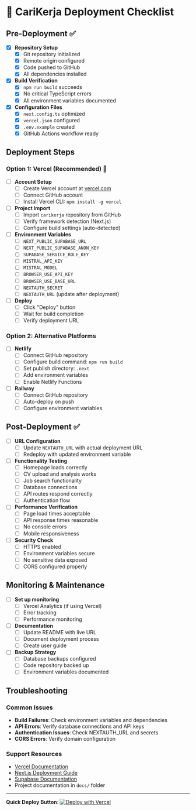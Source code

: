 # 🚀 CariKerja Deployment Checklist

## Pre-Deployment ✅

- [x] **Repository Setup**
  - [x] Git repository initialized
  - [x] Remote origin configured
  - [x] Code pushed to GitHub
  - [x] All dependencies installed

- [x] **Build Verification**
  - [x] `npm run build` succeeds
  - [x] No critical TypeScript errors
  - [x] All environment variables documented

- [x] **Configuration Files**
  - [x] `next.config.ts` optimized
  - [x] `vercel.json` configured
  - [x] `.env.example` created
  - [x] GitHub Actions workflow ready

## Deployment Steps

### Option 1: Vercel (Recommended) 🌟

- [ ] **Account Setup**
  - [ ] Create Vercel account at [vercel.com](https://vercel.com)
  - [ ] Connect GitHub account
  - [ ] Install Vercel CLI: `npm install -g vercel`

- [ ] **Project Import**
  - [ ] Import `carikerja` repository from GitHub
  - [ ] Verify framework detection (Next.js)
  - [ ] Configure build settings (auto-detected)

- [ ] **Environment Variables**
  - [ ] `NEXT_PUBLIC_SUPABASE_URL`
  - [ ] `NEXT_PUBLIC_SUPABASE_ANON_KEY`
  - [ ] `SUPABASE_SERVICE_ROLE_KEY`
  - [ ] `MISTRAL_API_KEY`
  - [ ] `MISTRAL_MODEL`
  - [ ] `BROWSER_USE_API_KEY`
  - [ ] `BROWSER_USE_BASE_URL`
  - [ ] `NEXTAUTH_SECRET`
  - [ ] `NEXTAUTH_URL` (update after deployment)

- [ ] **Deploy**
  - [ ] Click "Deploy" button
  - [ ] Wait for build completion
  - [ ] Verify deployment URL

### Option 2: Alternative Platforms

- [ ] **Netlify**
  - [ ] Connect GitHub repository
  - [ ] Configure build command: `npm run build`
  - [ ] Set publish directory: `.next`
  - [ ] Add environment variables
  - [ ] Enable Netlify Functions

- [ ] **Railway**
  - [ ] Connect GitHub repository
  - [ ] Auto-deploy on push
  - [ ] Configure environment variables

## Post-Deployment ✅

- [ ] **URL Configuration**
  - [ ] Update `NEXTAUTH_URL` with actual deployment URL
  - [ ] Redeploy with updated environment variable

- [ ] **Functionality Testing**
  - [ ] Homepage loads correctly
  - [ ] CV upload and analysis works
  - [ ] Job search functionality
  - [ ] Database connections
  - [ ] API routes respond correctly
  - [ ] Authentication flow

- [ ] **Performance Verification**
  - [ ] Page load times acceptable
  - [ ] API response times reasonable
  - [ ] No console errors
  - [ ] Mobile responsiveness

- [ ] **Security Check**
  - [ ] HTTPS enabled
  - [ ] Environment variables secure
  - [ ] No sensitive data exposed
  - [ ] CORS configured properly

## Monitoring & Maintenance

- [ ] **Set up monitoring**
  - [ ] Vercel Analytics (if using Vercel)
  - [ ] Error tracking
  - [ ] Performance monitoring

- [ ] **Documentation**
  - [ ] Update README with live URL
  - [ ] Document deployment process
  - [ ] Create user guide

- [ ] **Backup Strategy**
  - [ ] Database backups configured
  - [ ] Code repository backed up
  - [ ] Environment variables documented

## Troubleshooting

### Common Issues
- **Build Failures**: Check environment variables and dependencies
- **API Errors**: Verify database connections and API keys
- **Authentication Issues**: Check NEXTAUTH_URL and secrets
- **CORS Errors**: Verify domain configuration

### Support Resources
- [Vercel Documentation](https://vercel.com/docs)
- [Next.js Deployment Guide](https://nextjs.org/docs/deployment)
- [Supabase Documentation](https://supabase.com/docs)
- Project documentation in `docs/` folder

---

**Quick Deploy Button**: [![Deploy with Vercel](https://vercel.com/button)](https://vercel.com/new/clone?repository-url=https://github.com/G3mbs/carikerja.git)
